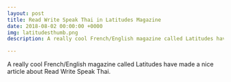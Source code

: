 ```yaml
---
layout: post
title: Read Write Speak Thai in Latitudes Magazine
date: 2018-08-02 00:00:00 +0000
img: latitudesthumb.png
description: A really cool French/English magazine called Latitudes have made a nice article about Read Write Speak Thai. 

---
```


A really cool French/English magazine called Latitudes have made a nice article
about Read Write Speak Thai.
